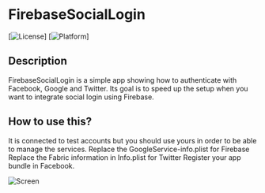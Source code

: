 # FirebaseSocialLogin

[![License](https://img.shields.io/badge/License-MIT-lightgrey.svg?style=flat)]
[![Platform](https://img.shields.io/badge/platform-ios-lightgrey.svg?style=flat)]


## Description
FirebaseSocialLogin is a simple app showing how to authenticate with Facebook, Google and Twitter. Its goal is to speed up the setup when you want to integrate social login using Firebase.

## How to use this?
It is connected to test accounts but you should use yours in order to be able to manage the services.
Replace the GoogleService-info.plist for Firebase
Replace the Fabric information in Info.plist for Twitter
Register your app bundle in Facebook.

![Screen](https://github.com/changer6360/social-login-example-app/blob/master/screenshots/screen.png)
